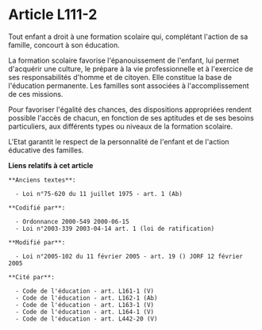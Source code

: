 # Article L111-2

Tout enfant a droit à une formation scolaire qui, complétant l'action de sa famille, concourt à son éducation.

La formation scolaire favorise l'épanouissement de l'enfant, lui permet d'acquérir une culture, le prépare à la vie
professionnelle et à l'exercice de ses responsabilités d'homme et de citoyen. Elle constitue la base de l'éducation
permanente. Les familles sont associées à l'accomplissement de ces missions.

Pour favoriser l'égalité des chances, des dispositions appropriées rendent possible l'accès de chacun, en fonction de ses
aptitudes et de ses besoins particuliers, aux différents types ou niveaux de la formation scolaire.

L'Etat garantit le respect de la personnalité de l'enfant et de l'action éducative des familles.

**Liens relatifs à cet article**

	**Anciens textes**:

	  - Loi n°75-620 du 11 juillet 1975 - art. 1 (Ab)

	**Codifié par**:

	  - Ordonnance 2000-549 2000-06-15
	  - Loi n°2003-339 2003-04-14 art. 1 (loi de ratification)

	**Modifié par**:

	  - Loi n°2005-102 du 11 février 2005 - art. 19 () JORF 12 février 2005

	**Cité par**:

	  - Code de l'éducation - art. L161-1 (V)
	  - Code de l'éducation - art. L162-1 (Ab)
	  - Code de l'éducation - art. L163-1 (V)
	  - Code de l'éducation - art. L164-1 (V)
	  - Code de l'éducation - art. L442-20 (V)
